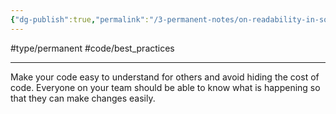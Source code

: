 ```yaml
---
{"dg-publish":true,"permalink":"/3-permanent-notes/on-readability-in-software-engineering/"}
---
```


#type/permanent #code/best_practices 

---
Make your code easy to understand for others and avoid hiding the cost of code. Everyone on your team should be able to know what is happening so that they can make changes easily. 